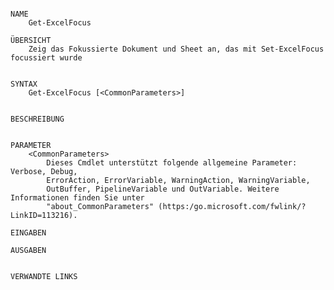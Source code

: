 ﻿```

NAME
    Get-ExcelFocus
    
ÜBERSICHT
    Zeig das Fokussierte Dokument und Sheet an, das mit Set-ExcelFocus focussiert wurde
    
    
SYNTAX
    Get-ExcelFocus [<CommonParameters>]
    
    
BESCHREIBUNG
    

PARAMETER
    <CommonParameters>
        Dieses Cmdlet unterstützt folgende allgemeine Parameter: Verbose, Debug,
        ErrorAction, ErrorVariable, WarningAction, WarningVariable,
        OutBuffer, PipelineVariable und OutVariable. Weitere Informationen finden Sie unter 
        "about_CommonParameters" (https:/go.microsoft.com/fwlink/?LinkID=113216). 
    
EINGABEN
    
AUSGABEN
    
    
VERWANDTE LINKS



```

